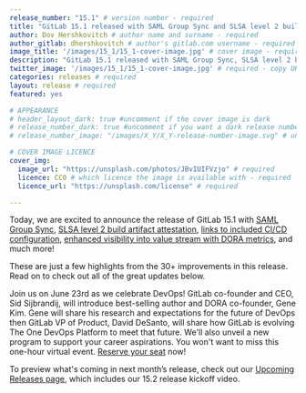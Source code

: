 ```yaml
---
release_number: "15.1" # version number - required
title: "GitLab 15.1 released with SAML Group Sync and SLSA level 2 build artifact attestation" # short title (no longer than 62 characters) - required
author: Dov Hershkovitch # author name and surname - required
author_gitlab: dhershkovitch # author's gitlab.com username - required
image_title: '/images/15_1/15_1-cover-image.jpg' # cover image - required
description: "GitLab 15.1 released with SAML Group Sync, SLSA level 2 build artifact attestation, links to included CI/CD configuration, enhanced visibility into value stream with DORA metrics and much more!" # short description - required
twitter_image: '/images/15_1/15_1-cover-image.jpg' # required - copy URL from image title section above
categories: releases # required
layout: release # required
featured: yes

# APPEARANCE
# header_layout_dark: true #uncomment if the cover image is dark
# release_number_dark: true #uncomment if you want a dark release number
# release_number_image: "/images/X_Y/X_Y-release-number-image.svg" # uncomment if you want a svg image to replace the release number that normally overlays the background image

# COVER IMAGE LICENCE
cover_img:
  image_url: "https://unsplash.com/photos/JBvIUIFVzjo" # required
  licence: CC0 # which licence the image is available with - required
  licence_url: "https://unsplash.com/license" # required

---
```


<!--
This is the release blog post file. Add here the introduction only.
All remaining content goes into data/release-posts/.

**Use the merge request template "Release-Post", and please set the calendar due
date for each stage (general contributions, review).**

Read through the Release Posts Handbook for more information:
https://about.gitlab.com/handbook/marketing/blog/release-posts/#introduction
-->

Today, we are excited to announce the release of GitLab 15.1 with [SAML Group Sync](#saml-group-sync-for-self-managed-gitlab), [SLSA level 2 build artifact attestation](#slsa-2-attestation-included-for-build-artifacts), [links to included CI/CD configuration](#link-to-included-cicd-configuration-from-the-pipeline-editor), [enhanced visibility into value stream with DORA metrics](#enhancing-visibility-into-value-stream-with-dora-metrics), and much more!

These are just a few highlights from the 30+ improvements in this release. Read on to check out all of the great updates below.

Join us on June 23rd as we celebrate DevOps! GitLab co-founder and CEO, Sid Sijbrandij, will introduce best-selling author and DORA co-founder, Gene Kim. Gene will share his research and expectations for the future of DevOps then GitLab VP of Product, David DeSanto, will share how GitLab is evolving The One DevOps Platform to meet that future. We'll also unveil a new program to support your career aspirations. You won't want to miss this one-hour virtual event. [Reserve your seat](https://about.gitlab.com/fifteen/) now!

To preview what's coming in next month’s release, check out our [Upcoming Releases page](/direction/kickoff/), which includes our 15.2 release kickoff video.
